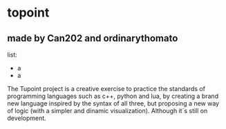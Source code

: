 # topoint
## made by Can202 and ordinarythomato

list:
- a
- a

The Tupoint project is a creative exercise to practice the standards of programming languages such as c++, python and lua, by creating a brand new
language inspired by the syntax of all three, but proposing a new way of logic (with a simpler and dinamic visualization). Although it´s still on development.
